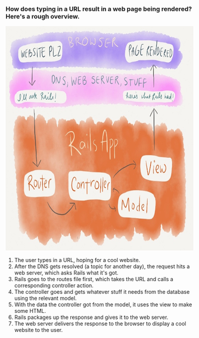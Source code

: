 ### How does typing in a URL result in a web page being rendered? Here's a rough overview.

<img src="img/request-cycle.jpg" height="600px">

1. The user types in a URL, hoping for a cool website.
1. After the DNS gets resolved (a topic for another day), the request hits a web server, which asks Rails what it's got.
1. Rails goes to the routes file first, which takes the URL and calls a corresponding controller action.
1. The controller goes and gets whatever stuff it needs from the database using the relevant model.
1. With the data the controller got from the model, it uses the view to make some HTML.
1. Rails packages up the response and gives it to the web server.
1. The web server delivers the response to the browser to display a cool website to the user.
